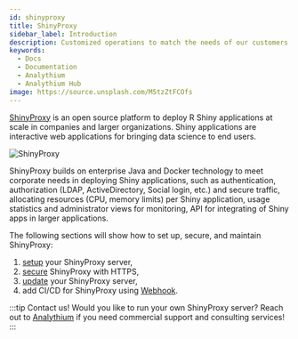 ```yaml
---
id: shinyproxy
title: ShinyProxy
sidebar_label: Introduction
description: Customized operations to match the needs of our customers.
keywords:
  - Docs
  - Documentation
  - Analythium
  - Analythium Hub
image: https://source.unsplash.com/M5tzZtFCOfs
---
```


[ShinyProxy](https://www.shinyproxy.io/) is an open source platform to deploy R Shiny applications at scale in companies and larger organizations. Shiny applications are interactive web applications for bringing data science to end users.

![ShinyProxy](../../img/shinyproxy/shinyproxy.png 'ShinyProxy')

ShinyProxy builds on enterprise Java and Docker technology to meet corporate needs in deploying Shiny applications, such as authentication, authorization (LDAP, ActiveDirectory, Social login, etc.) and secure traffic, allocating resources (CPU, memory limits) per Shiny application, usage statistics and administrator views for monitoring, API for integrating of Shiny apps in larger applications.

The following sections will show how to set up, secure, and maintain ShinyProxy:

1. [setup](shinyproxy-setup) your ShinyProxy server,
2. [secure](shinyproxy-secure) ShinyProxy with HTTPS,
3. [update](shinyproxy-update) your ShinyProxy server,
4. add CI/CD for ShinyProxy using [Webhook](shinyproxy-webhook).

:::tip Contact us!
Would you like to run your own ShinyProxy server? Reach out to [Analythium](https://analythium.io/contact) if you need commercial support and consulting services!
:::
